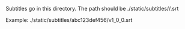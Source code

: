 Subtitles go in this directory. The path should be
./static/subtitles/<videoId>/<version>.srt

Example:
./static/subtitles/abc123def456/v1_0_0.srt